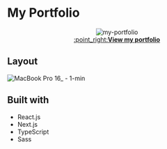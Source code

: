 # My Portfolio

<p align="center">
  <img src="https://user-images.githubusercontent.com/69213541/149286175-8cc0da1a-3c8e-4b08-8094-4bd871a37322.gif" alt="my-portfolio" /><br>
  <a href="https://miyabitanimichi.com" target="_blank rel="noopener noreferrer">:point_right:<b>View my portfolio</b></a>
</p>


## Layout

![MacBook Pro 16_ - 1-min](https://user-images.githubusercontent.com/69213541/148224277-7e825faf-b247-4bbc-b669-1457a2a9eb8c.png)

## Built with
- React.js
- Next.js
- TypeScript
- Sass
